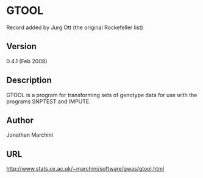 # GTOOL
Record added by Jurg Ott (the original Rockefeller list)

## Version
0.4.1 (Feb 2008)

## Description
GTOOL is a program for transforming sets of genotype data for use with the programs SNPTEST and IMPUTE.

## Author
Jonathan Marchini

## URL
http://www.stats.ox.ac.uk/~marchini/software/gwas/gtool.html